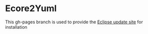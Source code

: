 # Ecore2Yuml

This gh-pages branch is used to provide the [Eclipse update site](https://bmaggi.github.io/Ecore2Yuml/) for installation 

